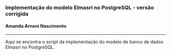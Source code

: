 ### Implementação do modelo Elmasri no PostgreSQL - versão corrigida
#### Amanda Arnoni Nascimento
***

Aqui se encontra o script da implementação do modelo de banco de dados Elmasri no PostgreSQL.